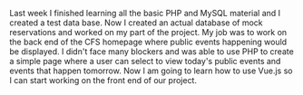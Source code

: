 Last week I finished learning all the basic PHP and MySQL material and I created a test data base. Now I created an actual database of mock reservations and worked on my part of the project. My job was to work on the back end of the CFS homepage where public events happening would be displayed. I didn't face many blockers and was able to use PHP to create a simple page where a user can select to view today's public events and events that happen tomorrow. Now I am going to learn how to use Vue.js so I can start working on the front end of our project.
